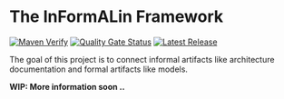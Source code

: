 # The InFormALin Framework
[![Maven Verify](https://github.com/InFormALin/Framework/actions/workflows/verify.yml/badge.svg)](https://github.com/InFormALin/Framework/actions/workflows/verify.yml)
[![Quality Gate Status](https://sonarcloud.io/api/project_badges/measure?project=InFormALin_Framework&metric=alert_status)](https://sonarcloud.io/dashboard?id=InFormALin_Framework)
[![Latest Release](https://img.shields.io/github/release/InFormALin/Framework.svg)](https://github.com/InFormALin/Framework/releases/latest)

The goal of this project is to connect informal artifacts like architecture documentation and formal artifacts like models.

**WIP: More information soon ..**

